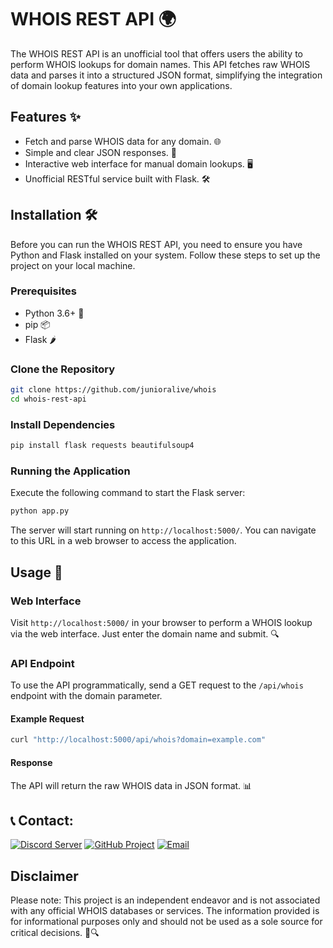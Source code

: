 # WHOIS REST API 🌍

The WHOIS REST API is an unofficial tool that offers users the ability to perform WHOIS lookups for domain names. This API fetches raw WHOIS data and parses it into a structured JSON format, simplifying the integration of domain lookup features into your own applications.

## Features ✨

- Fetch and parse WHOIS data for any domain. 🌐
- Simple and clear JSON responses. 📄
- Interactive web interface for manual domain lookups. 🖥️
- Unofficial RESTful service built with Flask. 🛠️

## Installation 🛠️

Before you can run the WHOIS REST API, you need to ensure you have Python and Flask installed on your system. Follow these steps to set up the project on your local machine.

### Prerequisites

- Python 3.6+ 🐍
- pip 📦
- Flask 🌶️

### Clone the Repository

```bash
git clone https://github.com/junioralive/whois
cd whois-rest-api
```

### Install Dependencies

```bash
pip install flask requests beautifulsoup4
```

### Running the Application

Execute the following command to start the Flask server:

```bash
python app.py
```

The server will start running on `http://localhost:5000/`. You can navigate to this URL in a web browser to access the application.

## Usage 🚀

### Web Interface

Visit `http://localhost:5000/` in your browser to perform a WHOIS lookup via the web interface. Just enter the domain name and submit. 🔍

### API Endpoint

To use the API programmatically, send a GET request to the `/api/whois` endpoint with the domain parameter.

#### Example Request

```bash
curl "http://localhost:5000/api/whois?domain=example.com"
```

#### Response

The API will return the raw WHOIS data in JSON format. 📊

## **📞 Contact:**

[![Discord Server](https://img.shields.io/badge/Discord-7289DA?style=for-the-badge&logo=discord&logoColor=white)](https://discord.gg/cwDTVKyKJz)
[![GitHub Project](https://img.shields.io/badge/GitHub-181717?style=for-the-badge&logo=github&logoColor=white)](https://github.com/junioralive)
[![Email](https://img.shields.io/badge/Email-D44638?style=for-the-badge&logo=gmail&logoColor=white)](mailto:support@junioralive.in)

## Disclaimer

Please note: This project is an independent endeavor and is not associated with any official WHOIS databases or services. The information provided is for informational purposes only and should not be used as a sole source for critical decisions. 🛑🔍
